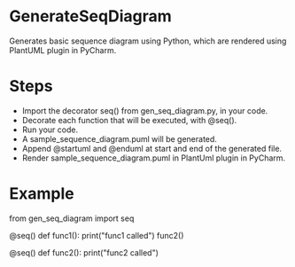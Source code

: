 # GenerateSeqDiagram

Generates basic sequence diagram using Python, which are rendered using PlantUML plugin in PyCharm.

# Steps

- Import the decorator seq() from gen_seq_diagram.py, in your code.
- Decorate each function that will be executed, with @seq().
- Run your code.
- A sample_sequence_diagram.puml will be generated.
- Append @startuml and @enduml at start and end of the generated file.
- Render sample_sequence_diagram.puml in PlantUml plugin in PyCharm. 

# Example

from gen_seq_diagram import seq

@seq()
def func1():
    print("func1 called")
	func2()
  
  
@seq()
def func2():
	print("func2 called")
